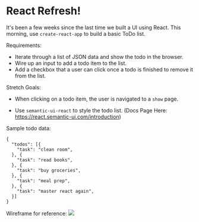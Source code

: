 # React Refresh!

It's been a few weeks since the last time we built a UI using React.  This morning, use `create-react-app` to build a basic ToDo list.

Requirements:

  - Iterate through a list of JSON data and show the todo in the browser.
  - Wire up an input to add a todo item to the list.
  - Add a checkbox that a user can click once a todo is finished to remove it from the list.

Stretch Goals:

  - When clicking on a todo item, the user is navigated to a `show` page.

  - Use `semantic-ui-react` to style the todo list. (Docs Page Here: https://react.semantic-ui.com/introduction)

Sample todo data:

```
{
  "todos": [{
    "task": "clean room",
  }, {
    "task": "read books",
  }, {
    "task": "buy groceries",
  }, {
    "task": "meal prep",
  }, {
    "task": "master react again",
  }]
}
```

Wireframe for reference:
![](https://imgur.com/98CKPtf.jpg)